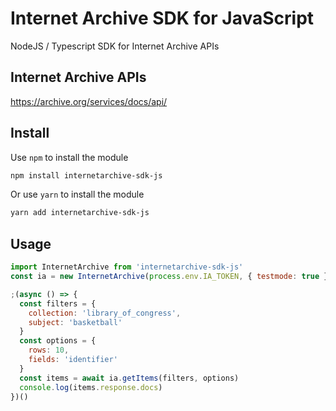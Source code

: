 # Internet Archive SDK for JavaScript
NodeJS / Typescript SDK for Internet Archive APIs

## Internet Archive APIs
https://archive.org/services/docs/api/

## Install
Use `npm` to install the module
```bash
npm install internetarchive-sdk-js
```
Or use `yarn` to install the module
```bash
yarn add internetarchive-sdk-js
```

## Usage
```javascript
import InternetArchive from 'internetarchive-sdk-js'
const ia = new InternetArchive(process.env.IA_TOKEN, { testmode: true })

;(async () => {
  const filters = {
    collection: 'library_of_congress',
    subject: 'basketball'
  }
  const options = {
    rows: 10,
    fields: 'identifier'
  }
  const items = await ia.getItems(filters, options)
  console.log(items.response.docs)
})()
```
